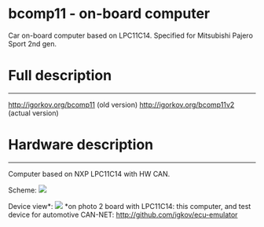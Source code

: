 # bcomp11 - on-board computer

Car on-board computer based on LPC11C14. Specified for Mitsubishi Pajero Sport 2nd gen. 

# Full description
-----------------------------------------

http://igorkov.org/bcomp11 (old version)
http://igorkov.org/bcomp11v2 (actual version)

# Hardware description 
-----------------------------------------

Computer based on NXP LPC11C14 with HW CAN.

Scheme:
<img src="http://igorkov.org/images/bcomp11-scheme-v2.png">

Device view*:
<img src="http://igorkov.org/images/bcomp11-tests.jpg">
*on photo 2 board with LPC11C14: this computer, and test device for automotive CAN-NET: http://github.com/igkov/ecu-emulator
